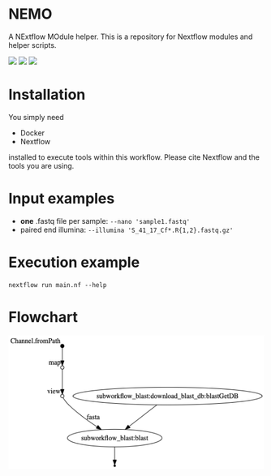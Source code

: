 # NEMO
A NExtflow MOdule helper. This is a repository for Nextflow modules and helper scripts.

![](https://img.shields.io/badge/nextflow-19.10.0-brightgreen)
![](https://img.shields.io/badge/uses-docker-blue.svg)
![](https://img.shields.io/badge/uses-docker-blue.svg)

# Installation

You simply need 

* Docker
* Nextflow

installed to execute tools within this workflow. Please cite Nextflow and the tools you are using. 

# Input examples

* **one** .fastq file per sample: `--nano 'sample1.fastq'`
* paired end illumina: `--illumina 'S_41_17_Cf*.R{1,2}.fastq.gz'`

# Execution example

````
nextflow run main.nf --help
````

# Flowchart
![chart](figures/chart.png)